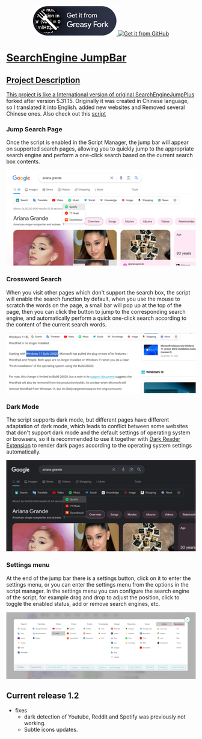   <div class="row" align="center">
<a href='https://greasyfork.org/en/scripts/484068-searchenginejumpplus'><img src='Screenshots/GetItFromGreasyFork.png'alt='Get it from Greasy Fork' /> 
<a href='https://github.com/KParthSingh/SearchEngineJumpPlus/raw/master/searchEngineJump.user.js'><img src='https://github.com/Rise-Software/Rise-Media-Player/assets/74561130/60deb402-0c8e-4579-80e6-69cb7b19cd43'alt='Get it from GitHub' />
</div>


# SearchEngine JumpBar
## Project Description
This project is like a International version of [original SearchEngineJumpPlus](https://github.com/MUTED64/SearchEngineJumpPlus) forked after version 5.31.15.
Originally it was created in Chinese language, so I translated it into English. added new websites and Removed several Chinese ones.
Also check out this [script](https://greasyfork.org/en/scripts/789-select-text-inside-a-link-like-opera)

### Jump Search Page

Once the script is enabled in the Script Manager, the jump bar will appear on supported search pages, allowing you to quickly jump to the appropriate search engine and perform a one-click search based on the current search box contents.

![jumpBar](Screenshots/Jumpbar.png)

### Crossword Search

When you visit other pages which don't support the search box, the script will enable the search function by default, when you use the mouse to scratch the words on the page, a small bar will pop up at the top of the page, then you can click the button to jump to the corresponding search engine, and automatically perform a quick one-click search according to the content of the current search words.

![SelectSearch](Screenshots/SelectSearch.png)

### Dark Mode

The script supports dark mode, but different pages have different adaptation of dark mode, which leads to conflict between some websites that don't support dark mode and the default settings of operating system or browsers, so it is recommended to use it together with [Dark Reader Extension](https://darkreader.org/) to render dark pages according to the operating system settings automatically.

![Dark](Screenshots/Dark.png)

### Settings menu

At the end of the jump bar there is a settings button, click on it to enter the settings menu, or you can enter the settings menu from the options in the script manager. In the settings menu you can configure the search engine of the script, for example drag and drop to adjust the position, click to toggle the enabled status, add or remove search engines, etc.

![Settings](Screenshots/Settings.png)

## Current release 1.2

- fixes
  - dark detection of Youtube, Reddit and Spotify was previously not working.
  - Subtle icons updates.